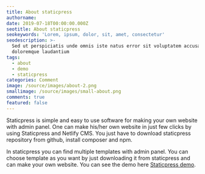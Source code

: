 ```yaml
---
title: About staticpress
authorname:
date: 2019-07-18T00:00:00.000Z
seotitle: About staticpress
seokeywords: 'Lorem, ipsum, dolor, sit, amet, consectetur'
seodescription: >-
  Sed ut perspiciatis unde omnis iste natus error sit voluptatem accusantium
  doloremque laudantium
tags:
  - about
  - demo
  - staticpress
categories: Comment
image: /source/images/about-2.png
smallimage: /source/images/small-about.png
comments: true
featured: false
---
```

Staticpress is simple and easy to use software for making your own website with admin panel. One can make his/her own website in just few clicks by using Staticpress and Netlify CMS. You just have to download staticpress repository from github, install composer and npm. 

In staticpress you can find multiple templates with admin panel. You can choose template as you want by just downloading it from staticpress and can make your own website. You can see the demo here [Staticpress demo](https://demo.staticpress.io/).
